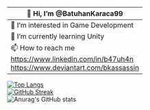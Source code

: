 |👋 Hi, I’m @BatuhanKaraca99               |
|------------------------------------------|
|👀 I’m interested in Game Development |
|🌱 I’m currently learning Unity |
|📫 How to reach me <br />https://www.linkedin.com/in/b47uh4n<br /> https://www.deviantart.com/bkassassin<br />|

[![Top Langs](https://github-readme-stats.vercel.app/api/top-langs/?username=BatuhanKaraca99&theme=dark)](https://github.com/anuraghazra/github-readme-stats) <br />
[![GitHub Streak](http://github-readme-streak-stats.herokuapp.com?user=BatuhanKaraca99&theme=dark&date_format=j%20M%5B%20Y%5D)](https://git.io/streak-stats) <br />
![Anurag's GitHub stats](https://github-readme-stats.vercel.app/api?username=BatuhanKaraca99&show_icons=true&theme=dark) <br />

